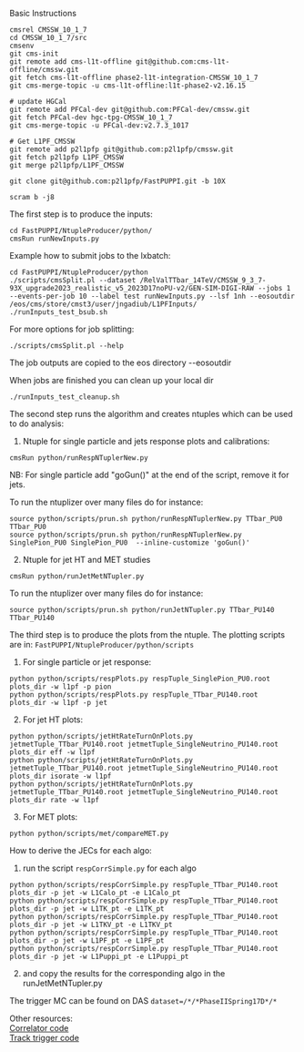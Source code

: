Basic Instructions

```
cmsrel CMSSW_10_1_7
cd CMSSW_10_1_7/src
cmsenv
git cms-init
git remote add cms-l1t-offline git@github.com:cms-l1t-offline/cmssw.git
git fetch cms-l1t-offline phase2-l1t-integration-CMSSW_10_1_7
git cms-merge-topic -u cms-l1t-offline:l1t-phase2-v2.16.15

# update HGCal
git remote add PFCal-dev git@github.com:PFCal-dev/cmssw.git
git fetch PFCal-dev hgc-tpg-CMSSW_10_1_7 
git cms-merge-topic -u PFCal-dev:v2.7.3_1017

# Get L1PF_CMSSW
git remote add p2l1pfp git@github.com:p2l1pfp/cmssw.git
git fetch p2l1pfp L1PF_CMSSW
git merge p2l1pfp/L1PF_CMSSW

git clone git@github.com:p2l1pfp/FastPUPPI.git -b 10X

scram b -j8
```

The first step is to produce the inputs:
```
cd FastPUPPI/NtupleProducer/python/
cmsRun runNewInputs.py
```

Example how to submit jobs to the lxbatch:
```
cd FastPUPPI/NtupleProducer/python
./scripts/cmsSplit.pl --dataset /RelValTTbar_14TeV/CMSSW_9_3_7-93X_upgrade2023_realistic_v5_2023D17noPU-v2/GEN-SIM-DIGI-RAW --jobs 1 --events-per-job 10 --label test runNewInputs.py --lsf 1nh --eosoutdir /eos/cms/store/cmst3/user/jngadiub/L1PFInputs/
./runInputs_test_bsub.sh
```
For more options for job splitting:
```
./scripts/cmsSplit.pl --help
```
The job outputs are copied to the eos directory --eosoutdir

When jobs are finished you can clean up your local dir
```
./runInputs_test_cleanup.sh
```

The second step runs the algorithm and creates ntuples which can be used to do analysis:

1) Ntuple for single particle and jets response plots and calibrations:

```
cmsRun python/runRespNTuplerNew.py
```

NB: For single particle add "goGun()" at the end of the script, remove it for jets.

To run the ntuplizer over many files do for instance:

```
source python/scripts/prun.sh python/runRespNTuplerNew.py TTbar_PU0 TTbar_PU0
source python/scripts/prun.sh python/runRespNTuplerNew.py SinglePion_PU0 SinglePion_PU0  --inline-customize 'goGun()'
```

2) Ntuple for jet HT and MET studies

```
cmsRun python/runJetMetNTupler.py
```

To run the ntuplizer over many files do for instance:

```
source python/scripts/prun.sh python/runJetNTupler.py TTbar_PU140 TTbar_PU140
```

The third step is to produce the plots from the ntuple. The plotting scripts are in:
```FastPUPPI/NtupleProducer/python/scripts```

1) For single particle or jet response:

```
python python/scripts/respPlots.py respTuple_SinglePion_PU0.root plots_dir -w l1pf -p pion
python python/scripts/respPlots.py respTuple_TTbar_PU140.root plots_dir -w l1pf -p jet
```

2) For jet HT plots:

```
python python/scripts/jetHtRateTurnOnPlots.py jetmetTuple_TTbar_PU140.root jetmetTuple_SingleNeutrino_PU140.root plots_dir eff -w l1pf
python python/scripts/jetHtRateTurnOnPlots.py jetmetTuple_TTbar_PU140.root jetmetTuple_SingleNeutrino_PU140.root plots_dir isorate -w l1pf
python python/scripts/jetHtRateTurnOnPlots.py jetmetTuple_TTbar_PU140.root jetmetTuple_SingleNeutrino_PU140.root plots_dir rate -w l1pf
```

3) For MET plots:

```
python python/scripts/met/compareMET.py
```

How to derive the JECs for each algo:

1) run the script ```respCorrSimple.py``` for each algo

```
python python/scripts/respCorrSimple.py respTuple_TTbar_PU140.root plots_dir -p jet -w L1Calo_pt -e L1Calo_pt
python python/scripts/respCorrSimple.py respTuple_TTbar_PU140.root plots_dir -p jet -w L1TK_pt -e L1TK_pt
python python/scripts/respCorrSimple.py respTuple_TTbar_PU140.root plots_dir -p jet -w L1TKV_pt -e L1TKV_pt
python python/scripts/respCorrSimple.py respTuple_TTbar_PU140.root plots_dir -p jet -w L1PF_pt -e L1PF_pt
python python/scripts/respCorrSimple.py respTuple_TTbar_PU140.root plots_dir -p jet -w L1Puppi_pt -e L1Puppi_pt
```

2) and copy the results for the corresponding algo in the runJetMetNTupler.py

The trigger MC can be found on DAS `dataset=/*/*PhaseIISpring17D*/*`

Other resources: <br>
[Correlator code](https://twiki.cern.ch/twiki/bin/view/CMSPublic/SWGuideL1TPhase2Instructions) <br>
[Track trigger code](https://twiki.cern.ch/twiki/bin/view/CMS/L1Tracklet90X) <br>
